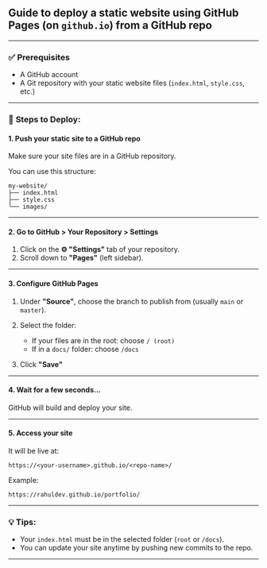 ## Guide to deploy a static website using GitHub Pages (on `github.io`) from a GitHub repo

---

### ✅ **Prerequisites**

- A GitHub account
- A Git repository with your static website files (`index.html`, `style.css`, etc.)

---

### 🚀 **Steps to Deploy:**

#### **1. Push your static site to a GitHub repo**

Make sure your site files are in a GitHub repository.

You can use this structure:

```
my-website/
├── index.html
├── style.css
└── images/
```

---

#### **2. Go to GitHub > Your Repository > Settings**

1. Click on the **⚙️ "Settings"** tab of your repository.
2. Scroll down to **"Pages"** (left sidebar).

---

#### **3. Configure GitHub Pages**

1. Under **"Source"**, choose the branch to publish from (usually `main` or `master`).
2. Select the folder:

   - If your files are in the root: choose `/ (root)`
   - If in a `docs/` folder: choose `/docs`

3. Click **"Save"**

---

#### **4. Wait for a few seconds...**

GitHub will build and deploy your site.

---

#### **5. Access your site**

It will be live at:

```
https://<your-username>.github.io/<repo-name>/
```

Example:

```
https://rahuldev.github.io/portfolio/
```

---

### 💡 Tips:

- Your `index.html` must be in the selected folder (`root` or `/docs`).
- You can update your site anytime by pushing new commits to the repo.

---

